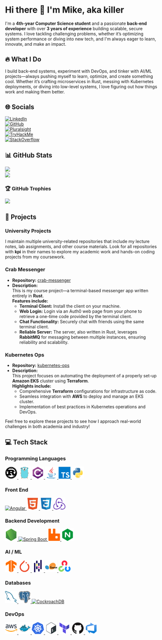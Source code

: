 # Hi there 👋 I'm Mike, aka kiIIer



I'm a **4th-year Computer Science student** and a passionate **back-end developer** with over **3 years of experience** building scalable, secure systems. I love tackling challenging problems, whether it’s optimizing system performance or diving into new tech, and I'm always eager to learn, innovate, and make an impact.

## 🔥 What I Do  

I build back-end systems, experiment with DevOps, and tinker with AI/ML projects—always pushing myself to learn, optimize, and create something cool. Whether it’s crafting microservices in Rust, messing with Kubernetes deployments, or diving into low-level systems, I love figuring out how things work and making them better.

## 🌐 Socials

[![LinkedIn](https://img.shields.io/badge/LinkedIn-0077B5?style=for-the-badge&logo=linkedin&logoColor=white)](https://www.linkedin.com/in/michael-molchanov-aka-kiiier/)  
[![GitHub](https://img.shields.io/badge/GitHub-181717?style=for-the-badge&logo=github&logoColor=white)](https://github.com/kiIIer)  
[![Pluralsight](https://img.shields.io/badge/Pluralsight-FA7F00?style=for-the-badge&logo=pluralsight&logoColor=white)](https://app.pluralsight.com/profile/michael-molchanov)  
[![TryHackMe](https://img.shields.io/badge/TryHackMe-303030?style=for-the-badge&logo=tryhackme&logoColor=white)](https://tryhackme.com/p/kiIIer)  
[![StackOverflow](https://img.shields.io/badge/StackOverflow-FE7A16?style=for-the-badge&logo=stack-overflow&logoColor=white)](https://stackoverflow.com/users/19542193/kiiier)  


## 📊 GitHub Stats

![](https://github-readme-stats.vercel.app/api?username=kiIIer&theme=radical&hide_border=false&include_all_commits=true&count_private=true)  
![](https://github-readme-stats.vercel.app/api/top-langs/?username=kiIIer&theme=radical&hide_border=false&include_all_commits=true&count_private=true&layout=compact)

### 🏆 GitHub Trophies

![](https://github-profile-trophy.vercel.app/?username=kiIIer&theme=radical&no-frame=true&no-bg=false&margin-w=4)


## 🚀 Projects

### University Projects
I maintain multiple university-related repositories that include my lecture notes, lab assignments, and other course materials. Look for all repositories with **kpi** in their names to explore my academic work and hands-on coding projects from my coursework.

### Crab Messenger
- **Repository:** [crab-messenger](https://github.com/kiIIer/crab-messenger)
- **Description:**  
  This is my course project—a terminal-based messenger app written entirely in **Rust**.  
  **Features include:**
  - **Terminal Client:** Install the client on your machine.
  - **Web Login:** Login via an Auth0 web page from your phone to retrieve a one-time code provided by the terminal client.
  - **Chat Functionality:** Securely chat with friends using the same terminal client.
  - **Reliable Server:** The server, also written in Rust, leverages **RabbitMQ** for messaging between multiple instances, ensuring reliability and scalability.

### Kubernetes Ops
- **Repository:** [kubernetes-ops](https://github.com/IA-15/kubernetes-ops)
- **Description:**  
  This project focuses on automating the deployment of a properly set-up **Amazon EKS** cluster using **Terraform**.  
  **Highlights include:**
  - Comprehensive **Terraform** configurations for infrastructure as code.
  - Seamless integration with **AWS** to deploy and manage an EKS cluster.
  - Implementation of best practices in Kubernetes operations and DevOps.

Feel free to explore these projects to see how I approach real-world challenges in both academia and industry!



## 💻 Tech Stack

<h3 align="left">Programming Languages</h3>
<p align="left">
  <a href="https://www.rust-lang.org" target="_blank" rel="noreferrer">
    <img src="https://raw.githubusercontent.com/devicons/devicon/refs/heads/master/icons/rust/rust-original.svg" alt="Rust" width="40" height="40"/>
  </a>
  <a href="https://golang.org" target="_blank" rel="noreferrer">
    <img src="https://raw.githubusercontent.com/devicons/devicon/master/icons/go/go-original.svg" alt="Go" width="40" height="40"/>
  </a>
  <a href="https://docs.microsoft.com/en-us/dotnet/csharp/" target="_blank" rel="noreferrer">
    <img src="https://raw.githubusercontent.com/devicons/devicon/master/icons/csharp/csharp-original.svg" alt="C#" width="40" height="40"/>
  </a>
  <a href="https://www.java.com" target="_blank" rel="noreferrer">
    <img src="https://raw.githubusercontent.com/devicons/devicon/master/icons/java/java-original.svg" alt="Java" width="40" height="40"/>
  </a>
  <a href="https://www.typescriptlang.org" target="_blank" rel="noreferrer">
    <img src="https://raw.githubusercontent.com/devicons/devicon/master/icons/typescript/typescript-original.svg" alt="TypeScript" width="40" height="40"/>
  </a>
  <a href="https://www.python.org" target="_blank" rel="noreferrer">
    <img src="https://raw.githubusercontent.com/devicons/devicon/master/icons/python/python-original.svg" alt="Python" width="40" height="40"/>
  </a>
</p>

<h3 align="left">Front End</h3>
<p align="left">
  <a href="https://angular.io" target="_blank" rel="noreferrer">
    <img src="https://angular.io/assets/images/logos/angular/angular.svg" alt="Angular" width="40" height="40"/>
  </a>
  <a href="https://developer.mozilla.org/en-US/docs/Web/HTML" target="_blank" rel="noreferrer">
    <img src="https://raw.githubusercontent.com/devicons/devicon/master/icons/html5/html5-original.svg" alt="HTML5" width="40" height="40"/>
  </a>
  <a href="https://developer.mozilla.org/en-US/docs/Web/CSS" target="_blank" rel="noreferrer">
    <img src="https://raw.githubusercontent.com/devicons/devicon/master/icons/css3/css3-original.svg" alt="CSS3" width="40" height="40"/>
  </a>
  <a href="https://redux.js.org" target="_blank" rel="noreferrer">
    <img src="https://raw.githubusercontent.com/devicons/devicon/master/icons/redux/redux-original.svg" alt="Redux" width="40" height="40"/>
  </a>
</p>

<h3 align="left">Backend Development</h3>
<p align="left">
  <a href="https://nodejs.org" target="_blank" rel="noreferrer">
    <img src="https://raw.githubusercontent.com/devicons/devicon/master/icons/nodejs/nodejs-original.svg" alt="Node.js" width="40" height="40"/>
  </a>
  <a href="https://spring.io/projects/spring-boot" target="_blank" rel="noreferrer">
    <img src="https://upload.wikimedia.org/wikipedia/commons/7/79/Spring_Boot.svg" alt="Spring Boot" width="40" height="40"/>
  </a>
  <a href="https://www.rabbitmq.com" target="_blank" rel="noreferrer">
    <img src="https://raw.githubusercontent.com/devicons/devicon/refs/heads/master/icons/rabbitmq/rabbitmq-original.svg" alt="RabbitMQ" width="40" height="40"/>
  </a>
  <a href="https://nginx.org" target="_blank" rel="noreferrer">
    <img src="https://raw.githubusercontent.com/devicons/devicon/master/icons/nginx/nginx-original.svg" alt="Nginx" width="40" height="40"/>
  </a>
</p>

<h3 align="left">AI / ML</h3>
<p align="left">
  <a href="https://www.tensorflow.org" target="_blank" rel="noreferrer">
    <img src="https://raw.githubusercontent.com/devicons/devicon/master/icons/tensorflow/tensorflow-original.svg" alt="TensorFlow" width="40" height="40"/>
  </a>
  <a href="https://pytorch.org" target="_blank" rel="noreferrer">
    <img src="https://raw.githubusercontent.com/devicons/devicon/master/icons/pytorch/pytorch-original.svg" alt="PyTorch" width="40" height="40"/>
  </a>
  <a href="https://pandas.pydata.org" target="_blank" rel="noreferrer">
    <img src="https://raw.githubusercontent.com/devicons/devicon/refs/heads/master/icons/pandas/pandas-original.svg" alt="Pandas" width="40" height="40"/>
  </a>
  <a href="https://scikit-learn.org" target="_blank" rel="noreferrer">
    <img src="https://raw.githubusercontent.com/devicons/devicon/refs/heads/master/icons/scikitlearn/scikitlearn-original.svg" alt="Scikit-learn" width="40" height="40"/>
  </a>
  <a href="https://opencv.org" target="_blank" rel="noreferrer">
    <img src="https://raw.githubusercontent.com/devicons/devicon/master/icons/opencv/opencv-original.svg" alt="OpenCV" width="40" height="40"/>
  </a>
</p>

<h3 align="left">Databases</h3>
<p align="left">
  <a href="https://www.mysql.com" target="_blank" rel="noreferrer">
    <img src="https://raw.githubusercontent.com/devicons/devicon/master/icons/mysql/mysql-original.svg" alt="MySQL" width="40" height="40"/>
  </a>
  <a href="https://www.postgresql.org" target="_blank" rel="noreferrer">
    <img src="https://raw.githubusercontent.com/devicons/devicon/master/icons/postgresql/postgresql-original.svg" alt="PostgreSQL" width="40" height="40"/>
  </a>
  <a href="https://www.cockroachlabs.com" target="_blank" rel="noreferrer">
    <img src="https://cdn.worldvectorlogo.com/logos/cockroachdb.svg" alt="CockroachDB" width="40" height="40"/>
  </a>
</p>

<h3 align="left">DevOps</h3>
<p align="left">
  <a href="https://aws.amazon.com" target="_blank" rel="noreferrer">
    <img src="https://raw.githubusercontent.com/devicons/devicon/refs/heads/master/icons/amazonwebservices/amazonwebservices-original-wordmark.svg" alt="AWS" width="40" height="40"/>
  </a>
  <a href="https://www.docker.com" target="_blank" rel="noreferrer">
    <img src="https://raw.githubusercontent.com/devicons/devicon/master/icons/docker/docker-original.svg" alt="Docker" width="40" height="40"/>
  </a>
  <a href="https://kubernetes.io" target="_blank" rel="noreferrer">
    <img src="https://raw.githubusercontent.com/devicons/devicon/master/icons/kubernetes/kubernetes-plain.svg" alt="Kubernetes" width="40" height="40"/>
  </a>
  <a href="https://www.gnu.org/software/bash/" target="_blank" rel="noreferrer">
    <img src="https://raw.githubusercontent.com/devicons/devicon/master/icons/bash/bash-original.svg" alt="Bash" width="40" height="40"/>
  </a>
  <a href="https://www.terraform.io" target="_blank" rel="noreferrer">
    <img src="https://raw.githubusercontent.com/devicons/devicon/master/icons/terraform/terraform-original.svg" alt="Terraform" width="40" height="40"/>
  </a>
  <a href="https://github.com" target="_blank" rel="noreferrer">
    <img src="https://raw.githubusercontent.com/devicons/devicon/master/icons/github/github-original.svg" alt="GitHub" width="40" height="40"/>
  </a>
  <a href="https://azure.microsoft.com/en-us/services/devops/" target="_blank" rel="noreferrer">
    <img src="https://raw.githubusercontent.com/devicons/devicon/refs/heads/master/icons/azuredevops/azuredevops-original.svg" alt="Azure DevOps" width="40" height="40"/>
  </a>
</p>
